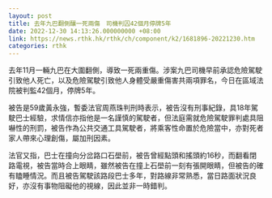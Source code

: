```yaml
---
layout: post
title: 去年九巴翻側釀一死兩傷　司機判囚42個月停牌5年
date: 2022-12-30 14:13:26.000000000 +08:00
link: https://news.rthk.hk/rthk/ch/component/k2/1681896-20221230.htm
categories: rthk
---
```


去年11月一輛九巴在大圍翻側，導致一死兩重傷。涉案九巴司機早前承認危險駕駛引致他人死亡，以及危險駕駛引致他人身體受嚴重傷害共兩項罪名，今日在區域法院被判監42個月，停牌5年。

被告是59歲黃永強，暫委法官周燕珠判刑時表示，被告沒有刑事紀錄，具18年駕駛巴士經驗，求情信亦指他是一名謹慎的駕駛者，但法庭需就危險駕駛罪判處具阻嚇性的刑罰，被告作為公共交通工具駕駛者，將乘客性命置於危險當中，亦對死者家人帶來心理創傷，屬加刑因素。

法官又指，巴士在撞向分岔路口石壆前，被告曾經點頭和搖頭約16秒，而翻看閉路電視，被告當時合上眼睛，雖然被告在撞上石壆前一刻有張開眼睛，但被告的確有瞌睡情況。而且被告駕駛該路段巴士多年，對路線非常熟悉，當日路面狀況良好，亦沒有事物阻礙他的視線，因此並非一時錯判。
